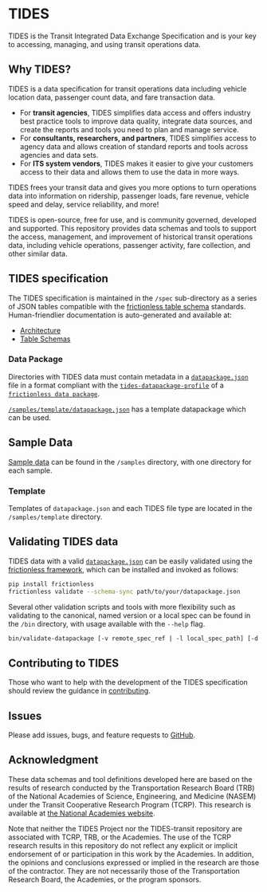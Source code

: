 # TIDES

TIDES is the Transit Integrated Data Exchange Specification and is your key to accessing, managing, and using transit operations data.

## Why TIDES?

TIDES is a data specification for transit operations data including vehicle location data, passenger count data, and fare transaction data.

- For **transit agencies**, TIDES simplifies data access and offers industry best practice tools to improve data quality, integrate data sources, and create the reports and tools you need to plan and manage service.
- For **consultants, researchers, and partners**, TIDES simplifies access to agency data and allows creation of standard reports and tools across agencies and data sets.
- For **ITS system vendors**, TIDES makes it easier to give your customers access to their data and allows them to use the data in more ways.

TIDES frees your transit data and gives you more options to turn operations data into information on ridership, passenger loads, fare revenue, vehicle speed and delay, service reliability, and more!

TIDES is open-source, free for use, and is community governed, developed and supported. This repository provides data schemas and tools to support the access, management, and improvement of historical transit operations data, including vehicle operations, passenger activity, fare collection, and other similar data.

[architecture]:./docs/architecture.md
[table schemas]:./docs/tables.md
[tides-datapackage-profile]:./docs/datapackage.md
[samples]:./samples
[template-datapackage]:./samples/template/TIDES/datapackage.json
[contributing]:./CONTRIBUTING.md
[github issues]:https://github.com/TIDES-transit/TIDES/issues
[frictionless table schema]:https://specs.frictionlessdata.io/table-schema/
[frictionless data package schema]:https://specs.frictionlessdata.io/data-package/
[frictionless framework]: (https://framework.frictionlessdata.io/)
[tcrp report]: https://nap.nationalacademies.org/catalog/26674/improving-access-and-management-of-public-transit-its-data

## TIDES specification

The TIDES specification is maintained in the `/spec` sub-directory as a series of JSON tables compatible with the [frictionless table schema] standards.
Human-friendlier documentation is auto-generated and available at:

- [Architecture][architecture]
- [Table Schemas][table schemas]

### Data Package

Directories with TIDES data must contain metadata in a [`datapackage.json`][tides-datapackage-profile] file in a format compliant with the [`tides-datapackage-profile`][tides-datapackage-profile] of a [`frictionless data package`][frictionless data package schema].  

[`/samples/template/datapackage.json`][template-datapackage] has a template datapackage which can be used.

## Sample Data

[Sample data][samples] can be found in the `/samples` directory, with one directory for each sample.

### Template

Templates of `datapackage.json` and each TIDES file type are located in the `/samples/template` directory.

## Validating TIDES data

TIDES data with a valid [`datapackage.json`](#data-package) can be easily validated using the [frictionless framework], which can be installed and invoked as follows:

```bash
pip install frictionless
frictionless validate --schema-sync path/to/your/datapackage.json
```

Several other validation scripts and tools with more flexibility such as validating to the canonical, named version or a local spec can be found in the `/bin` directory, with usage available with the `--help` flag.

```bash
bin/validate-datapackage [-v remote_spec_ref | -l local_spec_path] [-d dataset_path]
```

## Contributing to TIDES

Those who want to help with the development of the TIDES specification should review the guidance in [contributing].

## Issues

Please add issues, bugs, and feature requests to [GitHub][github issues].

## Acknowledgment

These data schemas and tool definitions developed here are based on the results of research conducted by the Transportation Research Board (TRB) of the National Academies of Science, Engineering, and Medicine (NASEM) under the Transit Cooperative Research Program (TCRP). This research is available at [the National Academies website][tcrp report].

Note that neither the TIDES Project nor the TIDES-transit repository are associated with TCRP, TRB, or the Academies. The use of the TCRP research results in this repository do not reflect any explicit or implicit endorsement of or participation in this work by the Academies. In addition, the opinions and conclusions expressed or implied in the research are those of the contractor. They are not necessarily those of the Transportation Research Board, the Academies, or the program sponsors.
